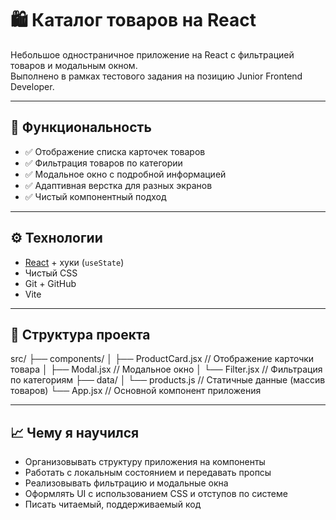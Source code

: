 # 🛍️ Каталог товаров на React

Небольшое одностраничное приложение на React с фильтрацией товаров и модальным окном.  
Выполнено в рамках тестового задания на позицию Junior Frontend Developer.

---

## 🧩 Функциональность

- ✅ Отображение списка карточек товаров
- ✅ Фильтрация товаров по категории
- ✅ Модальное окно с подробной информацией
- ✅ Адаптивная верстка для разных экранов
- ✅ Чистый компонентный подход

---

## ⚙️ Технологии

- [React](https://reactjs.org/) + хуки (`useState`)
- Чистый CSS
- Git + GitHub
- Vite

---

## 📁 Структура проекта

src/
├── components/
│ ├── ProductCard.jsx // Отображение карточки товара
│ ├── Modal.jsx // Модальное окно
│ └── Filter.jsx // Фильтрация по категориям
├── data/
│ └── products.js // Статичные данные (массив товаров)
└── App.jsx // Основной компонент приложения

---

## 📈 Чему я научился

- Организовывать структуру приложения на компоненты
- Работать с локальным состоянием и передавать пропсы
- Реализовывать фильтрацию и модальные окна
- Оформлять UI с использованием CSS и отступов по системе
- Писать читаемый, поддерживаемый код
